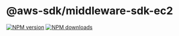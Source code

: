 # @aws-sdk/middleware-sdk-ec2

[![NPM version](https://img.shields.io/npm/v/@aws-sdk/middleware-sdk-ec2/preview.svg)](https://www.npmjs.com/package/@aws-sdk/middleware-sdk-ec2)
[![NPM downloads](https://img.shields.io/npm/dm/@aws-sdk/middleware-sdk-ec2.svg)](https://www.npmjs.com/package/@aws-sdk/middleware-sdk-ec2)
